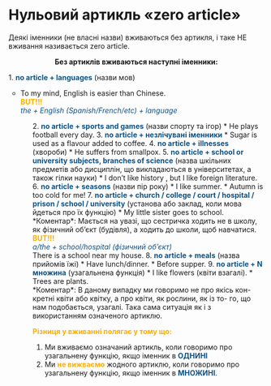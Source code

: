 # Нульовий артикль «zero article»

Деякi iменники (не власнi назви) вживаються без артикля, i таке НЕ вживання називається zero article.

<p align="center"><b>Без артиклiв вживаються наступнi iменники:</b></p>
1. <font color="#0F5181"><b>no article + languages</b></font> (назви мов)
<ul type="circle">
 <li> To my mind, English is easier than Chinese.<br>
  <font color="#FAAF00"><b>BUT!!!</b></font><br>
  <font color="#0F5181"><i>the + English (Spanish/French/etc) + language</i></font></li>
<ul>
2. <font color="#0F5181"><b>no article + sports and games</b></font> (назви спорту та iгор)
 * He plays football every day.
3. <font color="#0F5181"><b>no article + незлiчуванi iменники</b></font>
 * Sugar is used as a flavour added to coffee.
4. <font color="#0F5181"><b>no article + illnesses</b></font> (хвороби)
 * He suffers from smallpox.
5. <font color="#0F5181"><b>no article + school or university subjects, branches of science</b></font> (назва шкiльних предметiв або дисциплiн, що викладаються в унiверситетах, а також гiлки науки)
 * I don’t like history , but I like foreign literature.
6. <font color="#0F5181"><b>no article + seasons</b></font> (назви пiр року)
 * I like summer.
 * Autumn is too cold for me!
7. <font color="#0F5181"><b>no article + church / college / court / hospital / prison / school / university</b></font> (установа або заклад, коли мова йдеться про їх функцiю)
 * My little sister goes to school.<br>
 *Коментар*: Мається на увазi, що сестричка ходить не в школу, як фiзичний об’єкт (будiвля), а ходить до школи, щоб
навчатися.<br>
<font color="#FAAF00"><b>BUT!!!</b></font><br>
 <font color="#0F5181"><i>a/the + school/hospital (фiзичний об’єкт)</i></font><br>
There is a school near my house.
8. <font color="#0F5181"><b>no article + meals</b></font> (назва прийомiв їжi)
 * Have lunch/dinner.
 * Before supper.
9. <font color="#0F5181"><b>no article + N множина</b></font> (узагальнена функцiя)
 * I like flowers (квiти взагалi).
 * Trees are plants.<br>
 *Коментар*: В даному випадку ми говоримо не про якiсь кон-
кретнi квiти або квiтку, а про квiти, як рослини, як iз то-
го, що нам подобається, узагалi. Така сама ситуацiя як i з
використанням означеного артиклю.

<font color="#FAAF00">**Рiзниця у вживаннi полягає у тому що:**</font>
 1. Ми вживаємо означаний артикль, коли говоримо про
узагальнену функцiю, якщо iменник в <font color="#0F5181">**ОДНИНI**</font>
 2. Ми <font color="#FAAF00">**не вижваємо**</font> жодного артиклю, коли говоримо про
узагальнену функцiю, якщо iменник в <font color="#0F5181">**МНОЖИНI**</font>.
 
